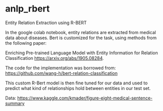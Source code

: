 # anlp_rbert
Entity Relation Extraction using R-BERT




In the google colab notebook, entity relations are extracted from medical data about diseases.
Bert is customized for the task, using methods from the following paper:

Enriching Pre-trained Language Model with Entity Information for Relation Classification https://arxiv.org/abs/1905.08284.

The code for the implementation was borrowed from: https://github.com/wang-h/bert-relation-classification

This custom R-Bert model is then fine tuned for our data and used to predict what kind of relationships hold between entities in our test set.


Data: https://www.kaggle.com/kmader/figure-eight-medical-sentence-summary


